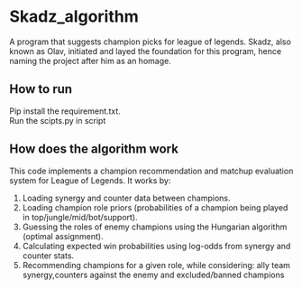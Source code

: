 # Skadz_algorithm
A program that suggests champion picks for league of legends. Skadz, also known as Olav, initiated and layed the foundation for this program, hence naming the project after him as an homage.

## How to run
Pip install the requirement.txt.  
Run the scipts.py in script

## How does the algorithm work
This code implements a champion recommendation and matchup evaluation system for League of Legends.
It works by:
1. Loading synergy and counter data between champions.
2. Loading champion role priors (probabilities of a champion being played in top/jungle/mid/bot/support).
3. Guessing the roles of enemy champions using the Hungarian algorithm (optimal assignment).
4. Calculating expected win probabilities using log-odds from synergy and counter stats.
5. Recommending champions for a given role, while considering: ally team synergy,counters against the enemy and excluded/banned champions
